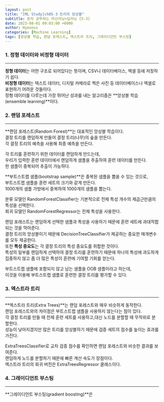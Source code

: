 ```yaml
---
layout: post
title: "[ML Study]ch05-3 트리의 앙상블"
subtitle: 혼자 공부하는 머신러닝+딥러닝 [5-3]
date: 2023-08-01 09:03:00 +0900
author: Hyeonsu
categories: [Machine Learning]
tags: [앙상블 학습, 랜덤 포레스트, 엑스트라 트리, 그레이디언트 부스팅]
---
```


### 1. 정형 데이터와 비정형 데이터 
---------------------------

**정형 데이터**는 어떤 구조로 되어있다는 뜻이며, CSV나 데이터베이스, 엑셀 등에 저장하기 쉽다.
<br>**비정형 데이터**는 텍스트 데이터, 디지털 카메라로 찍은 사진 등 데이터베이스나 엑셀로 표현하기 어려운 것들이다.
<br>
정형 데이터를 다루는데 가장 뛰어난 성과를 내는 알고리즘은 **앙상블 학습(ensemble learning)**이다.

### 2. 랜덤 포레스트
---------------------------

**랜덤 포레스트(Random Forest)**는 대표적인 앙상블 학습이다.
<br>결정 트리를 랜덤하게 만들어 결정 트리(나무)의 숲을 만든다.
<br>각 결정 트리의 예측을 사용해 최종 예측을 만든다.

각 트리를 훈련하기 위한 데이터를 랜덤하게 만드는데,
<br>우리가 입력한 훈련 데이터에서 랜덤하게 샘플을 추출하여 훈련 데이터를 만든다.
<br>한 샘플이 중복되어 추출이 가능하다.

**부트스트랩 샘플(bootstrap sample)**은 중복된 샘플을 뽑을 수 있는 것으로,
<br>부트스트랩 샘플을 훈련 세트의 크기와 같게 만든다.
<br>1000개의 샘플 가방에서 중복하여 1000개의 샘플을 뽑는다.

분류 모델인 RandomForestClassifier는 기본적으로 전체 특성 개수의 제곱근만큼의 특성을 선택한다.
<br>회귀 모델인 RandomForestRegressor는 전체 특성을 사용한다.

랜덤 포레스트는 랜덤하게 선택한 샘플과 특성을 사용하기 때문에 훈련 세트에 과대적합되는 것을 막아준다.
<br>결정 트리의 앙상블이기 때문에 DecisionTreeClassifier가 제공하는 중요한 매개변수를 모두 제공한다.
<br>또한 **특성 중요도**는 각 결정 트리의 특성 중요도를 취합한 것이다.
<br>특성의 일부를 랜덤하게 선택하여 결정 트리를 훈련하기 때문에 하나의 특성에 과도하게 집중하지 않고 좀 더 많은 특성이 훈련에 기여할 기회를 얻는다.

부트스트랩 샘플에 포함되지 않고 남는 샘플을 OOB 샘플이라고 하는데,
<br>이것을 이용해 부트스트랩 샘플로 훈련한 결정 트리를 평가할 수 있다.


### 3. 엑스트라 트리
---------------------------

**엑스트라 트리(Extra Trees)**는 랜덤 포레스트와 매우 비슷하게 동작한다.
<br>랜덤 포레스트와의 차이점은 부트스트랩 샘플을 사용하지 않는다는 점이 있다.
<br> 각 결정 트리를 만들 때 전체 훈련 세트를 사용하고,대신 노드를 분할할 때 무작위로 분할한다.
<br> 성능이 낮아지겠지만 많은 트리를 앙상블하기 때문에 검증 세트의 점수를 높이는 효과를 가진다.

ExtraTreesClassifier로 교차 검증 점수를 확인하면 랜덤 포레스트와 비슷한 결과를 보여준다.
<br>랜덤하게 노드를 분할하기 때문에 빠른 계산 속도가 장점이다.
<br>엑스트라 트리의 회귀 버전은 ExtraTreesRegressor 클래스이다.


### 4. 그레이디언트 부스팅
---------------------------

**그레이디언트 부스팅(gradient boosting)**은 